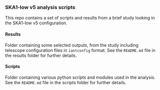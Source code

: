 ### SKA1-low v5 analysis scripts
This repo contains a set of scripts and results from a brief study looking in 
the SKA1-low v5 configuration.

#### Results
Folder containing some selected outputs, from the study including telescope
configuration files in `iantconfig` format. See the `README.md` file in the 
results folder for further details.
    
#### Scripts
Folder containing various python scripts and modules used in the analysis. 
See the `README.md` file in the scripts folder for further details. 
   

